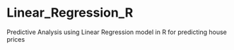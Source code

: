 # Linear_Regression_R
Predictive Analysis using Linear Regression model in R for predicting house prices
